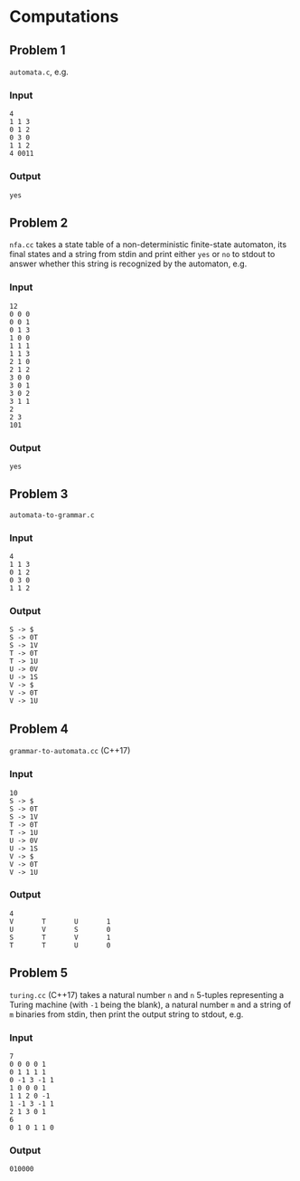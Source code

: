 # Computations
## Problem 1
`automata.c`, e.g.

### Input
    4
    1 1 3
    0 1 2
    0 3 0
    1 1 2
    4 0011

### Output
    yes

## Problem 2
`nfa.cc` takes a state table of a non-deterministic finite-state automaton, its
final states and a string from stdin and print either `yes` or `no` to stdout
to answer whether this string is recognized by the automaton, e.g.

### Input
    12
    0 0 0
    0 0 1
    0 1 3
    1 0 0
    1 1 1
    1 1 3
    2 1 0
    2 1 2
    3 0 0
    3 0 1
    3 0 2
    3 1 1
    2
    2 3
    101

### Output
    yes

## Problem 3
`automata-to-grammar.c`

### Input
    4
    1 1 3
    0 1 2
    0 3 0
    1 1 2

### Output
    S -> $
    S -> 0T
    S -> 1V
    T -> 0T
    T -> 1U
    U -> 0V
    U -> 1S
    V -> $
    V -> 0T
    V -> 1U

## Problem 4
`grammar-to-automata.cc` (C++17)

### Input
    10
    S -> $
    S -> 0T
    S -> 1V
    T -> 0T
    T -> 1U
    U -> 0V
    U -> 1S
    V -> $
    V -> 0T
    V -> 1U

### Output
    4
    V       T       U       1
    U       V       S       0
    S       T       V       1
    T       T       U       0

## Problem 5
`turing.cc` (C++17) takes a natural number `n` and `n` 5-tuples representing a
Turing machine (with `-1` being the blank), a natural number `m` and a string
of `m` binaries from stdin, then print the output string to stdout, e.g.

### Input
    7
    0 0 0 0 1
    0 1 1 1 1
    0 -1 3 -1 1
    1 0 0 0 1
    1 1 2 0 -1
    1 -1 3 -1 1
    2 1 3 0 1
    6
    0 1 0 1 1 0

### Output
    010000
